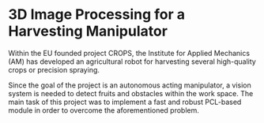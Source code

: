 # 3D Image Processing for a Harvesting Manipulator

Within the EU founded project CROPS, the Institute for Applied Mechanics (AM) has developed an agricultural robot for harvesting several high-quality crops or precision spraying.

Since the goal of the project is an autonomous acting manipulator, a vision system is needed to detect fruits and obstacles within the work space. The main task of this project was to implement a fast and robust PCL-based module in order to overcome the aforementioned problem.
